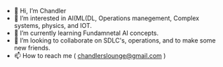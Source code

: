 - 👋 Hi, I’m Chandler
- 👀 I’m interested in AI(ML(DL, Operations manegement, Complex systems, physics, and IOT.
- 🌱 I’m currently learning Fundamnetal AI concepts.
- 💞️ I’m looking to collaborate on SDLC's, operations, and to make some new friends.
- 📫 How to reach me ( chandlerslounge@gmail.com )

<!---
ChandlersLounge/ChandlersLounge is a ✨ special ✨ repository because its `README.md` (this file) appears on your GitHub profile.
You can click the Preview link to take a look at your changes.
--->
